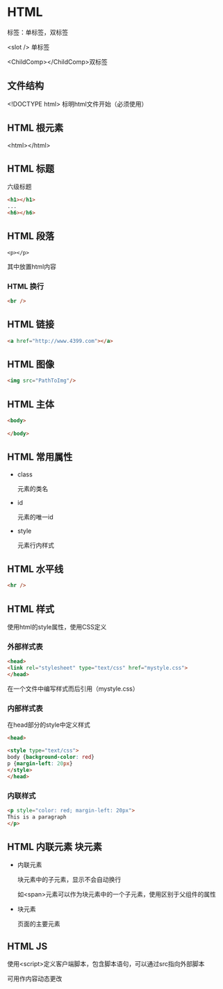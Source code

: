 # HTML

标签：单标签，双标签

\<slot /\> 单标签

\<ChildComp\>\</ChildComp\>双标签

## 文件结构

\<!DOCTYPE html\> 标明html文件开始（必须使用）

## HTML 根元素

\<html\>\</html\>

## HTML 标题

六级标题

```html
<h1></h1>
...
<h6></h6>
```

## HTML 段落

```php+HTML
<p></p>
```

其中放置html内容

### HTML 换行

```html
<br />
```

## HTML 链接

```html
<a href="http://www.4399.com"></a>
```

## HTML 图像

```html
<img src="PathToImg"/>
```

## HTML 主体

```html
<body>
    
</body>
```

## HTML 常用属性

- class

  元素的类名

- id

  元素的唯一id

- style

  元素行内样式

## HTML 水平线

```html
<hr />
```

## HTML 样式

使用html的style属性，使用CSS定义

### 外部样式表

```html
<head>
<link rel="stylesheet" type="text/css" href="mystyle.css">
</head>
```

在一个文件中编写样式而后引用（mystyle.css）

### 内部样式表

在head部分的style中定义样式

```html
<head>

<style type="text/css">
body {background-color: red}
p {margin-left: 20px}
</style>
</head>
```

### 内联样式

```html
<p style="color: red; margin-left: 20px">
This is a paragraph
</p>
```

## HTML 内联元素 块元素

- 内联元素

  块元素中的子元素，显示不会自动换行

  如\<span\>元素可以作为块元素中的一个子元素，使用区别于父组件的属性

- 块元素

  页面的主要元素

## HTML JS

使用\<script\>定义客户端脚本，包含脚本语句，可以通过src指向外部脚本

可用作内容动态更改

